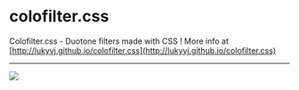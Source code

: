 # colofilter.css
Colofilter.css - Duotone filters made with CSS ! 
More info at [http://lukyvj.github.io/colofilter.css](http://lukyvj.github.io/colofilter.css)

--- 
![](https://github.com/LukyVj/colofilter.css/raw/master/filters.png)
 
